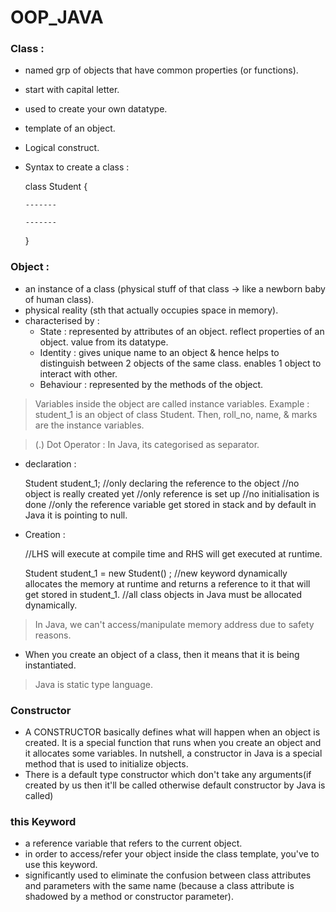 # OOP_JAVA

### Class : 
* named grp of objects that have common properties (or functions).
* start with capital letter.
* used to create your own datatype.
* template of an object.
* Logical construct.
* Syntax to create a class :

  class Student {
  
      -------

      -------
  
  }

### Object :
* an instance of a class (physical stuff of that class -> like a newborn baby of human class).
* physical reality (sth that actually occupies space in memory).
* characterised by :
  * State : represented by attributes of an object. reflect properties of an object. value from its datatype.
  * Identity : gives unique name to an object & hence helps to distinguish between 2 objects of the same class. enables 1 object to interact with other.
  * Behaviour : represented by the methods of the object.

> Variables inside the object are called instance variables. Example : student_1 is an object of class Student. Then, roll_no, name, & marks are the instance variables.

> (.) Dot Operator : In Java, its categorised as separator.

* declaration  :

  Student student_1;  //only declaring the reference to the object  //no object is really created yet  //only reference is set up  //no initialisation is done  //only the reference variable get stored in stack and by default in Java it is pointing to null.

* Creation :

  //LHS will execute at compile time and RHS will get executed at runtime.
  
  Student student_1 = new Student() ;  //new keyword dynamically allocates the memory at runtime and returns a reference to it that will get stored in student_1.  //all class objects in Java must be allocated dynamically.

> In Java, we can't access/manipulate memory address due to safety reasons.
* When you create an object of a class, then it means that it is being instantiated.

> Java is static type language.

### Constructor
* A CONSTRUCTOR basically defines what will happen when an object is created. It is a special function that runs when you create an object and it allocates some variables. In nutshell, a constructor in Java is a special method that is used to initialize objects.
* There is a default type constructor which don't take any arguments(if created by us then it'll be called otherwise default constructor by Java is called)

### this Keyword
* a reference variable that refers to the current object.
* in order to access/refer your object inside the class template, you've to use this keyword.
* significantly used to eliminate the confusion between class attributes and parameters with the same name (because a class attribute is shadowed by a method or constructor parameter).
